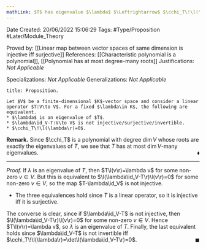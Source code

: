 ```yaml
---
mathLink: $T$ has eigenvalue $\lambda$ $\Leftrightarrow$ $\cchi_T\!\l(\lambda\r)=0$
---
```


<div class="topSpace"></div>

Date Created: 20/06/2022 15:06:29
Tags: #Type/Proposition #Later/Module_Theory

Proved by: [[Linear map between vector spaces of same dimension is injective iff surjective]]
References: [[Characteristic polynomial is a polynomial]], [[Polynomial has at most degree-many roots]]
Justifications: <i>Not Applicable</i>

Specializations: <i>Not Applicable</i>
Generalizations: <i>Not Applicable</i>

``` ad-Proposition
title: Proposition.

Let $V$ be a finite-dimensional $K$-vector space and consider a linear operator $T:V\to V$. For a fixed $\lambda\in K$, the following are equivalent.
* $\lambda$ is an eigenvalue of $T$.
* $\lambda\id_V-T:V\to V$ is not injective/surjective/invertible.
* $\cchi_T\!\l(\lambda\r)=0$.

```

<b>Remark.</b> Since $\cchi_T$ is a polynomial with degree $\dim V$ whose roots are exactly the eigenvalues of $T$, we see that $T$ has at most $\dim V$-many eigenvalues.<span style="float:right;">$\blacklozenge$</span>

---

<i>Proof.</i> If $\lambda$ is an eigenvalue of $T$, then $T\l(v\r)=\lambda v$ for some non-zero $v\in V$. But this is equivalent to $\l(\lambda\id_V-T\r)\l(v\r)=0$ for some non-zero $v\in V$, so the map $T-\lambda\id_V$ is not injective.
* The three equivalences hold since $T$ is a linear operator, so it is injective iff it is surjective.

The converse is clear, since if $\lambda\id_V-T$ is not injective, then $\l(\lambda\id_V-T\r)\l(v\r)=0$ for some non-zero $v\in V$. Hence $T\l(v\r)=\lambda v$, so $\lambda$ is an eigenvalue of $T$. Finally, the last equivalent holds since $\lambda\id_V-T$ is not invertible iff $\cchi_T\!\l(\lambda\r)=\det\l(\lambda\id_V-T\r)=0$.<span style="float:right;">$\blacksquare$</span>
